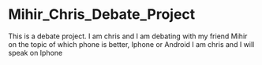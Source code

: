 # Mihir_Chris_Debate_Project
This is a debate project. I am chris and I am debating with my friend Mihir on the topic of which phone is better, Iphone or Android
I am chris and I will speak on Iphone